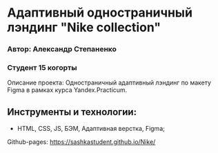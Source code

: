 # Адаптивный одностраничный лэндинг "Nike collection"
### Автор: Александр Степаненко
### Студент 15 когорты

Описание проекта:
Одностраничный адаптивный лэндинг по макету Figma в рамках курса Yandex.Practicum. 

## Инструменты и технологии:
* HTML, CSS, JS, БЭМ, Адаптивная верстка, Figma;

Github-pages: https://sashkastudent.github.io/Nike/
